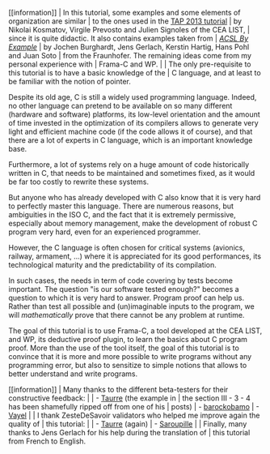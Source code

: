[[information]]
| In this tutorial, some examples and some elements of organization are similar
| to the ones used in the [TAP 2013 tutorial](http://www.spacios.eu/TAP2013/keynotes.html)
| by Nikolai Kosmatov, Virgile Prevosto and Julien Signoles of the CEA LIST,
| since it is quite didactic. It also contains examples taken from 
| *[ACSL By Example](https://github.com/fraunhoferfokus/acsl-by-example)* 
| by Jochen Burghardt, Jens Gerlach, Kerstin Hartig, Hans Pohl and Juan Soto 
| from the Fraunhofer. The remaining ideas come from my personal experience with
| Frama-C and WP.
|
| The only pre-requisite to this tutorial is to have a basic knowledge of the
| C language, and at least to be familiar with the notion of pointer.

Despite its old age, C is still a widely used programming language. Indeed,
no other language can pretend to be available on so many different (hardware
and software) platforms, its low-level orientation and the amount of time
invested in the optimization of its compilers allows to generate very light
and efficient machine code (if the code allows it of course), and that there
are a lot of experts in C language, which is an important knowledge base.

Furthermore, a lot of systems rely on a huge amount of code historically
written in C, that needs to be maintained and sometimes fixed, as it would
be far too costly to rewrite these systems.

But anyone who has already developed with C also know that it is very hard
to perfectly master this language. There are numerous reasons, but ambiguities
in the ISO C, and the fact that it is extremely permissive, especially about
memory management, make the development of robust C program very hard, even
for an experienced programmer.

However, the C language is often chosen for critical systems (avionics,
railway, armament, ...) where it is appreciated for its good performances,
its technological maturity and the predictability of its compilation.

In such cases, the needs in term of code covering by tests become important.
The question "is our software tested enough?" becomes a question to which
it is very hard to answer. Program proof can help us. Rather than test all
possible and (un)imaginable inputs to the program, we will *mathematically*
prove that there cannot be any problem at runtime.

The goal of this tutorial is to use Frama-C, a tool developed at the CEA
LIST, and WP, its deductive proof plugin, to learn the basics about C program
proof. More than the use of the tool itself, the goal of this tutorial is
to convince that it is more and more possible to write programs without any
programming error, but also to sensitize to simple notions that allows to
better understand and write programs.

[[information]]
| Many thanks to the different beta-testers for their constructive feedback:
| 
| - [Taurre](https://zestedesavoir.com/membres/voir/Taurre/) (the example in
| the section III - 3 - 4 has been shamefully ripped off from one of his
| posts)
| - [barockobamo](https://zestedesavoir.com/membres/voir/barockobamo/)
| - [Vayel](https://zestedesavoir.com/membres/voir/Vayel/)
|
| I thank ZesteDeSavoir validators who helped me improve again the quality of
| this tutorial:
|
| - [Taurre](https://zestedesavoir.com/membres/voir/Taurre/) (again)
| - [Saroupille](https://zestedesavoir.com/membres/voir/Saroupille/)
|
| Finally, many thanks to Jens Gerlach for his help during the translation of
| this tutorial from French to English.
